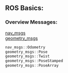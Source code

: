 ## ROS Basics:

### Overview Messages:

[nav_msgs](http://docs.ros.org/en/noetic/api/nav_msgs/html/index-msg.html)  
[geometry_msgs](http://docs.ros.org/en/noetic/api/geometry_msgs/html/index-msg.html)

```cpp
nav_msgs::Odometry
geometry_msgs::Pose
geometry_msgs::Twist
geometry_msgs::PoseStamped
geometry_msgs::PoseArray
```